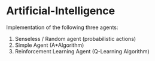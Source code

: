 # Artificial-Intelligence

Implementation of the following three agents:

1) Senseless / Random agent (probabilistic actions)
2) Simple Agent (A*Algorithm)
3) Reinforcement Learning Agent (Q-Learning Algorithm)
